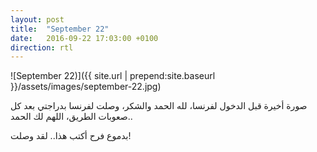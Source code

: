 ```yaml
---
layout: post
title:  "September 22"
date:   2016-09-22 17:03:00 +0100
direction: rtl
---
```


![September 22)]({{ site.url | prepend:site.baseurl }}/assets/images/september-22.jpg)

صورة أخيرة قبل الدخول لفرنسا، لله الحمد والشكر، وصلت لفرنسا بدراجتي بعد كل صعوبات الطريق، اللهم لك الحمد..

بدموع فرح أكتب هذا.. لقد وصلت!